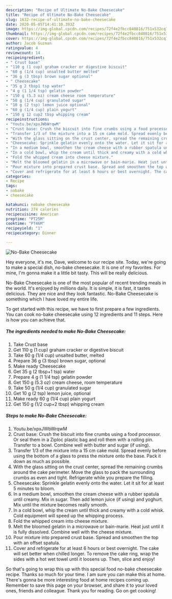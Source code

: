 ```yaml
---
description: "Recipe of Ultimate No-Bake Cheesecake"
title: "Recipe of Ultimate No-Bake Cheesecake"
slug: 1632-recipe-of-ultimate-no-bake-cheesecake
date: 2020-05-05T14:41:10.393Z
image: https://img-global.cpcdn.com/recipes/72f4e2fbcc840816/751x532cq70/no-bake-cheesecake-recipe-main-photo.jpg
thumbnail: https://img-global.cpcdn.com/recipes/72f4e2fbcc840816/751x532cq70/no-bake-cheesecake-recipe-main-photo.jpg
cover: https://img-global.cpcdn.com/recipes/72f4e2fbcc840816/751x532cq70/no-bake-cheesecake-recipe-main-photo.jpg
author: Jacob Guzman
ratingvalue: 4
reviewcount: 14
recipeingredient:
- " Crust base"
- "110 g (1 cup) graham cracker or digestive biscuit"
- "60 g (1/4 cup) unsalted butter melted"
- "36 g (3 tbsp) brown sugar optional"
- " Cheesecake"
- "35 g 2 tbsp1 tsp water"
- "4 g (1 1/4 tsp) gelatin powder"
- "150 g (5.3 oz) cream cheese room temperature"
- "50 g (1/4 cup) granulated sugar"
- "10 g (2 tsp) lemon juice optional"
- "60 g (1/4 cup) plain yogurt"
- "150 g 12 cup2 tbsp whipping cream"
recipeinstructions:
- "Youtu.be/xpxJWbWrqwM"
- "Crust base: Crush the biscuit into fine crumbs using a food processor. Or seal them in a Ziploc plastic bag and roll them with a rolling pin. Transfer to a bowl. Combine well with butter and sugar (if using)."
- "Transfer 1/3 of the mixture into a 15 cm cake mold. Spread evenly before using the bottom of a glass to press the mixture onto the base. Pack it down as much as possible."
- "With the glass sitting on the crust center, spread the remaining crumbs around the cake perimeter. Move the glass to pack the surrounding crumbs as even and tight. Refrigerate while you prepare the filling."
- "Cheesecake: Sprinkle gelatin evenly onto the water. Let it sit for at least 5 minutes to bloom."
- "In a medium bowl, smoothen the cream cheese with a rubber spatula until creamy. Mix in sugar. Then add lemon juice (if using) and yoghurt. Mix until the mixture becomes really smooth."
- "In a cold bowl, whip the cream until thick and creamy with a cold whisk. Cold equipment will speed up the whipping process."
- "Fold the whipped cream into cheese mixture."
- "Melt the bloomed gelatin in a microwave or bain-marie. Heat just until it is fully dissolved. Combine well with the cheese mixture."
- "Pour mixture into prepared crust base. Spread and smoothen the top with an offset spatula."
- "Cover and refrigerate for at least 6 hours or best overnight. The cake will set better when chilled longer. To remove the cake ring, wrap the sides with a hot wet towel until it loosens up. Then, slice and enjoy!"
categories:
- Recipe
tags:
- nobake
- cheesecake

katakunci: nobake cheesecake 
nutrition: 274 calories
recipecuisine: American
preptime: "PT25M"
cooktime: "PT46M"
recipeyield: "1"
recipecategory: Dinner

---
```



![No-Bake Cheesecake](https://img-global.cpcdn.com/recipes/72f4e2fbcc840816/751x532cq70/no-bake-cheesecake-recipe-main-photo.jpg)

Hey everyone, it's me, Dave, welcome to our recipe site. Today, we're going to make a special dish, no-bake cheesecake. It is one of my favorites. For mine, I'm gonna make it a little bit tasty. This will be really delicious.

No-Bake Cheesecake is one of the most popular of recent trending meals in the world. It's enjoyed by millions daily. It is simple, it is fast, it tastes delicious. They are nice and they look fantastic. No-Bake Cheesecake is something which I have loved my entire life.




To get started with this recipe, we have to first prepare a few ingredients. You can cook no-bake cheesecake using 12 ingredients and 11 steps. Here is how you can achieve that.

<!--inarticleads1-->

##### The ingredients needed to make No-Bake Cheesecake:

1. Take  Crust base
1. Get 110 g (1 cup) graham cracker or digestive biscuit
1. Take 60 g (1/4 cup) unsalted butter, melted
1. Prepare 36 g (3 tbsp) brown sugar, optional
1. Make ready  Cheesecake
1. Get 35 g (2 tbsp+1 tsp) water
1. Prepare 4 g (1 1/4 tsp) gelatin powder
1. Get 150 g (5.3 oz) cream cheese, room temperature
1. Take 50 g (1/4 cup) granulated sugar
1. Get 10 g (2 tsp) lemon juice, optional
1. Make ready 60 g (1/4 cup) plain yogurt
1. Get 150 g (1/2 cup+2 tbsp) whipping cream




<!--inarticleads2-->

##### Steps to make No-Bake Cheesecake:

1. Youtu.be/xpxJWbWrqwM
1. Crust base: Crush the biscuit into fine crumbs using a food processor. Or seal them in a Ziploc plastic bag and roll them with a rolling pin. Transfer to a bowl. Combine well with butter and sugar (if using).
1. Transfer 1/3 of the mixture into a 15 cm cake mold. Spread evenly before using the bottom of a glass to press the mixture onto the base. Pack it down as much as possible.
1. With the glass sitting on the crust center, spread the remaining crumbs around the cake perimeter. Move the glass to pack the surrounding crumbs as even and tight. Refrigerate while you prepare the filling.
1. Cheesecake: Sprinkle gelatin evenly onto the water. Let it sit for at least 5 minutes to bloom.
1. In a medium bowl, smoothen the cream cheese with a rubber spatula until creamy. Mix in sugar. Then add lemon juice (if using) and yoghurt. Mix until the mixture becomes really smooth.
1. In a cold bowl, whip the cream until thick and creamy with a cold whisk. Cold equipment will speed up the whipping process.
1. Fold the whipped cream into cheese mixture.
1. Melt the bloomed gelatin in a microwave or bain-marie. Heat just until it is fully dissolved. Combine well with the cheese mixture.
1. Pour mixture into prepared crust base. Spread and smoothen the top with an offset spatula.
1. Cover and refrigerate for at least 6 hours or best overnight. The cake will set better when chilled longer. To remove the cake ring, wrap the sides with a hot wet towel until it loosens up. Then, slice and enjoy!




So that's going to wrap this up with this special food no-bake cheesecake recipe. Thanks so much for your time. I am sure you can make this at home. There's gonna be more interesting food at home recipes coming up. Remember to save this page on your browser, and share it to your loved ones, friends and colleague. Thank you for reading. Go on get cooking!
